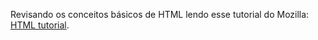 Revisando os conceitos básicos de HTML lendo esse tutorial do Mozilla: [HTML tutorial](https://developer.mozilla.org/en-US/docs/Learn/Getting_started_with_the_web/HTML_basics).